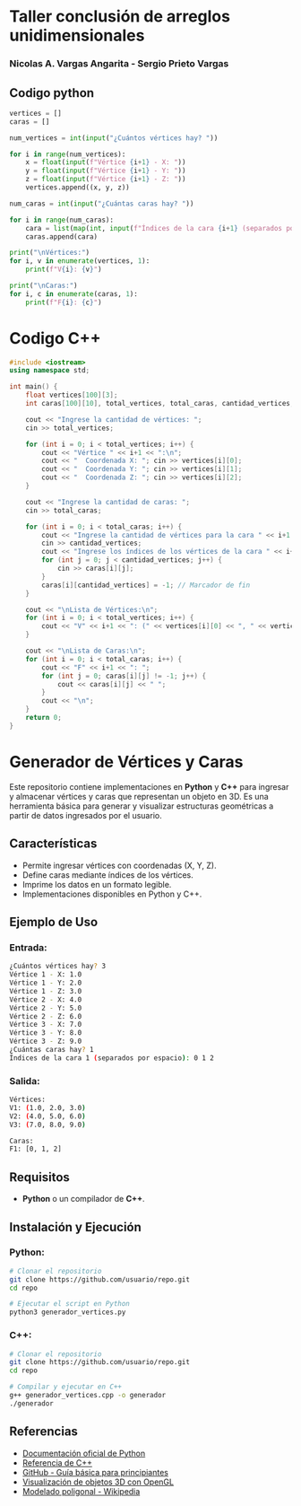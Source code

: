 # Taller conclusión de arreglos unidimensionales
### Nicolas A. Vargas Angarita - Sergio Prieto Vargas
## Codigo python
``` python
vertices = []
caras = []

num_vertices = int(input("¿Cuántos vértices hay? "))

for i in range(num_vertices):
    x = float(input(f"Vértice {i+1} - X: "))
    y = float(input(f"Vértice {i+1} - Y: "))
    z = float(input(f"Vértice {i+1} - Z: "))
    vertices.append((x, y, z))

num_caras = int(input("¿Cuántas caras hay? "))

for i in range(num_caras):
    cara = list(map(int, input(f"Índices de la cara {i+1} (separados por espacio): ").split()))
    caras.append(cara)

print("\nVértices:")
for i, v in enumerate(vertices, 1):
    print(f"V{i}: {v}")

print("\nCaras:")
for i, c in enumerate(caras, 1):
    print(f"F{i}: {c}")
```
# Codigo C++
``` C++
#include <iostream>
using namespace std;

int main() {
    float vertices[100][3];
    int caras[100][10], total_vertices, total_caras, cantidad_vertices;

    cout << "Ingrese la cantidad de vértices: ";
    cin >> total_vertices;

    for (int i = 0; i < total_vertices; i++) {
        cout << "Vértice " << i+1 << ":\n";
        cout << "  Coordenada X: "; cin >> vertices[i][0];
        cout << "  Coordenada Y: "; cin >> vertices[i][1];
        cout << "  Coordenada Z: "; cin >> vertices[i][2];
    }

    cout << "Ingrese la cantidad de caras: ";
    cin >> total_caras;

    for (int i = 0; i < total_caras; i++) {
        cout << "Ingrese la cantidad de vértices para la cara " << i+1 << ": ";
        cin >> cantidad_vertices;
        cout << "Ingrese los índices de los vértices de la cara " << i+1 << " (separados por espacio): ";
        for (int j = 0; j < cantidad_vertices; j++) {
            cin >> caras[i][j];
        }
        caras[i][cantidad_vertices] = -1; // Marcador de fin
    }

    cout << "\nLista de Vértices:\n";
    for (int i = 0; i < total_vertices; i++) {
        cout << "V" << i+1 << ": (" << vertices[i][0] << ", " << vertices[i][1] << ", " << vertices[i][2] << ")\n";
    }

    cout << "\nLista de Caras:\n";
    for (int i = 0; i < total_caras; i++) {
        cout << "F" << i+1 << ": ";
        for (int j = 0; caras[i][j] != -1; j++) {
            cout << caras[i][j] << " ";
        }
        cout << "\n";
    }
    return 0;
}
```
# Generador de Vértices y Caras

Este repositorio contiene implementaciones en **Python** y **C++** para ingresar y almacenar vértices y caras que representan un objeto en 3D. Es una herramienta básica para generar y visualizar estructuras geométricas a partir de datos ingresados por el usuario.

## Características
- Permite ingresar vértices con coordenadas (X, Y, Z).
- Define caras mediante índices de los vértices.
- Imprime los datos en un formato legible.
- Implementaciones disponibles en Python y C++.

## Ejemplo de Uso

### Entrada:
```bash
¿Cuántos vértices hay? 3
Vértice 1 - X: 1.0
Vértice 1 - Y: 2.0
Vértice 1 - Z: 3.0
Vértice 2 - X: 4.0
Vértice 2 - Y: 5.0
Vértice 2 - Z: 6.0
Vértice 3 - X: 7.0
Vértice 3 - Y: 8.0
Vértice 3 - Z: 9.0
¿Cuántas caras hay? 1
Índices de la cara 1 (separados por espacio): 0 1 2
```

### Salida:
```bash
Vértices:
V1: (1.0, 2.0, 3.0)
V2: (4.0, 5.0, 6.0)
V3: (7.0, 8.0, 9.0)

Caras:
F1: [0, 1, 2]
```

## Requisitos

- **Python** o un compilador de **C++**.

## Instalación y Ejecución

### Python:
```bash
# Clonar el repositorio
git clone https://github.com/usuario/repo.git
cd repo

# Ejecutar el script en Python
python3 generador_vertices.py
```

### C++:
```bash
# Clonar el repositorio
git clone https://github.com/usuario/repo.git
cd repo

# Compilar y ejecutar en C++
g++ generador_vertices.cpp -o generador
./generador
```

## Referencias

- [Documentación oficial de Python](https://docs.python.org/3/)
- [Referencia de C++](https://en.cppreference.com/)
- [GitHub - Guía básica para principiantes](https://docs.github.com/en/get-started)
- [Visualización de objetos 3D con OpenGL](https://www.youtube.com/watch?v=KsTrG83YZMg)
- [Modelado poligonal - Wikipedia](https://es.wikipedia.org/wiki/Modelado_poligonal)
